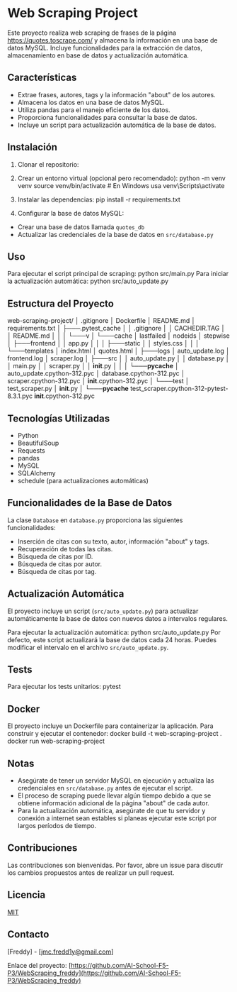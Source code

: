 # Web Scraping Project

Este proyecto realiza web scraping de frases de la página https://quotes.toscrape.com/ y almacena la información en una base de datos MySQL. Incluye funcionalidades para la extracción de datos, almacenamiento en base de datos y actualización automática.

## Características

- Extrae frases, autores, tags y la información "about" de los autores.
- Almacena los datos en una base de datos MySQL.
- Utiliza pandas para el manejo eficiente de los datos.
- Proporciona funcionalidades para consultar la base de datos.
- Incluye un script para actualización automática de la base de datos.

## Instalación

1. Clonar el repositorio:

2. Crear un entorno virtual (opcional pero recomendado): python -m venv venv
source venv/bin/activate  # En Windows usa venv\Scripts\activate

3. Instalar las dependencias: pip install -r requirements.txt

4. Configurar la base de datos MySQL:
- Crear una base de datos llamada `quotes_db`
- Actualizar las credenciales de la base de datos en `src/database.py`

## Uso

Para ejecutar el script principal de scraping: python src/main.py
Para iniciar la actualización automática: python src/auto_update.py

## Estructura del Proyecto

web-scraping-project/
│   .gitignore
│   Dockerfile
│   README.md
│   requirements.txt
│
├───.pytest_cache
│   │   .gitignore
│   │   CACHEDIR.TAG
│   │   README.md
│   │
│   └───v
│       └───cache
│               lastfailed
│               nodeids
│               stepwise
│
├───frontend
│   │   app.py
│   │
│   ├───static
│   │       styles.css
│   │
│   └───templates
│           index.html
│           quotes.html
│
├───logs
│       auto_update.log
│       frontend.log
│       scraper.log
│
├───src
│   │   auto_update.py
│   │   database.py
│   │   main.py
│   │   scraper.py
│   │   __init__.py
│   │
│   └───__pycache__
│           auto_update.cpython-312.pyc
│           database.cpython-312.pyc
│           scraper.cpython-312.pyc
│           __init__.cpython-312.pyc
│
└───test
    │   test_scraper.py
    │   __init__.py
    │
    └───__pycache__
            test_scraper.cpython-312-pytest-8.3.1.pyc
            __init__.cpython-312.pyc

## Tecnologías Utilizadas

- Python
- BeautifulSoup
- Requests
- pandas
- MySQL
- SQLAlchemy
- schedule (para actualizaciones automáticas)

## Funcionalidades de la Base de Datos

La clase `Database` en `database.py` proporciona las siguientes funcionalidades:

- Inserción de citas con su texto, autor, información "about" y tags.
- Recuperación de todas las citas.
- Búsqueda de citas por ID.
- Búsqueda de citas por autor.
- Búsqueda de citas por tag.

## Actualización Automática

El proyecto incluye un script (`src/auto_update.py`) para actualizar automáticamente la base de datos con nuevos datos a intervalos regulares.

Para ejecutar la actualización automática: python src/auto_update.py
Por defecto, este script actualizará la base de datos cada 24 horas. Puedes modificar el intervalo en el archivo `src/auto_update.py`.

## Tests

Para ejecutar los tests unitarios: pytest

## Docker

El proyecto incluye un Dockerfile para containerizar la aplicación. Para construir y ejecutar el contenedor:
docker build -t web-scraping-project .
docker run web-scraping-project

## Notas

- Asegúrate de tener un servidor MySQL en ejecución y actualiza las credenciales en `src/database.py` antes de ejecutar el script.
- El proceso de scraping puede llevar algún tiempo debido a que se obtiene información adicional de la página "about" de cada autor.
- Para la actualización automática, asegúrate de que tu servidor y conexión a internet sean estables si planeas ejecutar este script por largos períodos de tiempo.

## Contribuciones

Las contribuciones son bienvenidas. Por favor, abre un issue para discutir los cambios propuestos antes de realizar un pull request.

## Licencia

[MIT](https://choosealicense.com/licenses/mit/)

## Contacto

[Freddy] - [jmc.fredd1y@gmail.com]

Enlace del proyecto: [https://github.com/AI-School-F5-P3/WebScraping_freddy](https://github.com/AI-School-F5-P3/WebScraping_freddy)